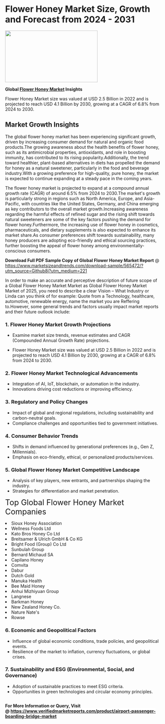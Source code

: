 <H1>Flower Honey Market Size, Growth and Forecast from 2024 - 2031</H1><img class="aligncenter size-medium wp-image-584254" src="https://thirdeyenews.in/wp-content/uploads/2024/09/Global-Market-Research-300x168.jpeg" alt="" width="300" height="168" /><p><strong>Global&nbsp;<a href="https://www.marketsizeandtrends.com/download-sample/565472/?utm_source=Github8j?utm_medium=221">Flower Honey Market</a> Insights</strong></p><p>Flower Honey Market size was valued at USD 2.5 Billion in 2022 and is projected to reach USD 4.1 Billion by 2030, growing at a CAGR of 6.8% from 2024 to 2030.</p><p><h2>Market Growth Insights</h2> <p>The global flower honey market has been experiencing significant growth, driven by increasing consumer demand for natural and organic food products.The growing awareness about the health benefits of flower honey, such as its antimicrobial properties, antioxidants, and role in boosting immunity, has contributed to its rising popularity.Additionally, the trend toward healthier, plant-based alternatives in diets has propelled the demand for honey as a natural sweetener, particularly in the food and beverage industry.With a growing preference for high-quality, pure honey, the market is expected to continue expanding at a steady pace in the coming years.</p> <p>The flower honey market is projected to expand at a compound annual growth rate (CAGR) of around 6.5% from 2024 to 2030.The market's growth is particularly strong in regions such as North America, Europe, and Asia-Pacific, with countries like the United States, Germany, and China emerging as key contributors to the overall market growth.Increasing awareness regarding the harmful effects of refined sugar and the rising shift towards natural sweeteners are some of the key factors pushing the demand for flower honey.Furthermore, the increasing use of flower honey in cosmetics, pharmaceuticals, and dietary supplements is also expected to enhance its market share.As consumer preferences shift towards sustainability, many honey producers are adopting eco-friendly and ethical sourcing practices, further boosting the appeal of flower honey among environmentally-conscious consumers.</p> <p><span class=""><strong>Download Full PDF Sample Copy of Global Flower Honey Market Report</strong> @ <a href="https://www.marketsizeandtrends.com/download-sample/565472/?utm_source=Github8j?utm_medium=221" target="_blank">https://www.marketsizeandtrends.com/download-sample/565472/?utm_source=Github8j?utm_medium=221</a></span></p><p>In order to make an accurate and perceptive description of future scope of a Global&nbsp;Flower Honey Market Market as Global&nbsp;Flower Honey Market Market of 2025, you need to describe a clear Vision &ndash; What Industry or Linda can you think of for example: Quote from a Technology, healthcare, automotive, renewable energy, name the market you are Reffering to.However, some general trends and factors usually impact market reports and their future outlook include:</p><h3>1.&nbsp;<strong>Flower Honey Market Growth Projections</strong></h3><ul><li>Examine market size trends, revenue estimates and CAGR (Compounded Annual Growth Rate) projections.</li><li><p>Flower Honey Market size was valued at USD 2.5 Billion in 2022 and is projected to reach USD 4.1 Billion by 2030, growing at a CAGR of 6.8% from 2024 to 2030.</p></li></ul><h3>2.&nbsp;<strong>Flower Honey Market Technological Advancements</strong></h3><ul><li>Integration of AI, IoT, blockchain, or automation in the industry.</li><li>Innovations driving cost reductions or improving efficiency.</li></ul><h3>3.&nbsp;<strong>Regulatory and Policy Changes</strong></h3><ul><li>Impact of global and regional regulations, including sustainability and carbon-neutral goals.</li><li>Compliance challenges and opportunities tied to government initiatives.</li></ul><h3>4.&nbsp;<strong>Consumer Behavior Trends</strong></h3><ul><li>Shifts in demand influenced by generational preferences (e.g., Gen Z, Millennials).</li><li>Emphasis on eco-friendly, ethical, or personalized products/services.</li></ul><h3>5.&nbsp;<strong>Global Flower Honey Market Competitive Landscape</strong></h3><ul><li>Analysis of key players, new entrants, and partnerships shaping the industry.</li><li>Strategies for differentiation and market penetration.</li></ul><p data-pm-slice="1 1 []"><span style="color: inherit; font-family: inherit; font-size: 25px;">Top Global Flower Honey Market Companies</span></p><div class="" data-test-id=""><p><li>Sioux Honey Association</li><li> Wellness Foods Ltd</li><li> Kato Bros Honey Co Ltd</li><li> Breitsamer & Ulrich GmbH & Co KG</li><li> Bright Food (Group) Co Ltd</li><li> Sunbulah Group</li><li> Bernard Michaud SA</li><li> Capilano Honey</li><li> Comvita</li><li> Dabur</li><li> Dutch Gold</li><li> Manuka Health</li><li> Bee Maid Honey</li><li> Anhui Mizhiyuan Group</li><li> Langnese</li><li> Barkman Honey</li><li> New Zealand Honey Co.</li><li> Nature Nate's</li><li> Rowse</li></p></div><h3>6.&nbsp;<strong>Economic and Geopolitical Factors</strong></h3><ul><li>Influence of global economic conditions, trade policies, and geopolitical events.</li><li>Resilience of the market to inflation, currency fluctuations, or global crises.</li></ul><h3>7.&nbsp;<strong>Sustainability and ESG (Environmental, Social, and Governance)</strong></h3><ul><li>Adoption of sustainable practices to meet ESG criteria.</li><li>Opportunities in green technologies and circular economy principles.</li></ul><h2><strong style="font-size: 14px;">For More Information or Query, Visit @&nbsp;</strong><a style="background-color: #ffffff; font-size: 14px;" href="https://www.marketsizeandtrends.com/report/flower-honey-market/" target="_blank">https://www.verifiedmarketreports.com/product/airport-passenger-boarding-bridge-market</a></h2>